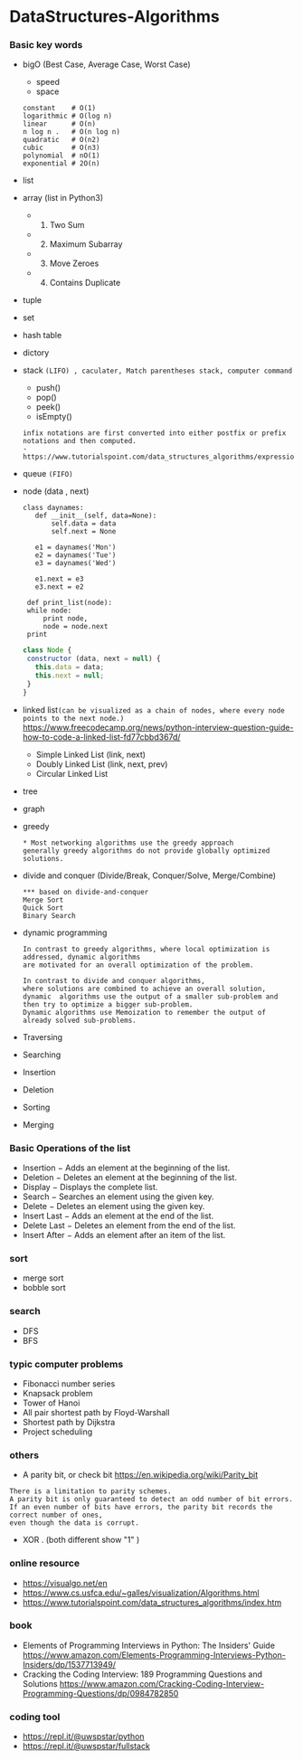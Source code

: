 # DataStructures-Algorithms

### Basic key words
- bigO (Best Case, Average Case, Worst Case)
  - speed
  - space
  ```
  constant    # Ο(1)
  logarithmic # Ο(log n)
  linear      # Ο(n)
  n log n .   # Ο(n log n)
  quadratic   # Ο(n2)
  cubic       # Ο(n3)
  polynomial  #	nΟ(1)
  exponential # 2Ο(n)
  ```
- list 
- array (list in Python3)
  - 1. Two Sum
  - 2. Maximum Subarray
  - 3. Move Zeroes
  - 4. Contains Duplicate
- tuple
- set
- hash table
- dictory
- stack ```(LIFO) , caculater, Match parentheses stack, computer command```
  - push() 
  - pop()
  - peek()
  - isEmpty()
  ```
  infix notations are first converted into either postfix or prefix notations and then computed.
  - https://www.tutorialspoint.com/data_structures_algorithms/expression_parsing.htm
  ```
- queue ```(FIFO)```
- node (data , next)
   ```python3
   class daynames:
      def __init__(self, data=None):
          self.data = data
          self.next = None

      e1 = daynames('Mon')
      e2 = daynames('Tue')
      e3 = daynames('Wed')

      e1.next = e3
      e3.next = e2
      
    def print_list(node):
    while node:
        print node,
        node = node.next
    print
   ```
   ```javascript
   class Node {
    constructor (data, next = null) {
      this.data = data;
      this.next = null;
    }
   }
   ```
- linked list```(can be visualized as a chain of nodes, where every node points to the next node.)```
https://www.freecodecamp.org/news/python-interview-question-guide-how-to-code-a-linked-list-fd77cbbd367d/
  - Simple Linked List (link, next)
  - Doubly Linked List (link, next, prev)
  - Circular Linked List
  
- tree
- graph
- greedy
  ```
  * Most networking algorithms use the greedy approach
  generally greedy algorithms do not provide globally optimized solutions.
  ```
- divide and conquer (Divide/Break, Conquer/Solve, Merge/Combine)
  ```
  *** based on divide-and-conquer 
  Merge Sort
  Quick Sort
  Binary Search
  ```
- dynamic programming 
  ```
  In contrast to greedy algorithms, where local optimization is addressed, dynamic algorithms 
  are motivated for an overall optimization of the problem.

  In contrast to divide and conquer algorithms, 
  where solutions are combined to achieve an overall solution,
  dynamic  algorithms use the output of a smaller sub-problem and 
  then try to optimize a bigger sub-problem. 
  Dynamic algorithms use Memoization to remember the output of already solved sub-problems.
  ```
- Traversing
- Searching
- Insertion
- Deletion
- Sorting
- Merging

### Basic Operations of the list
- Insertion − Adds an element at the beginning of the list.
- Deletion − Deletes an element at the beginning of the list.
- Display − Displays the complete list.
- Search − Searches an element using the given key.
- Delete − Deletes an element using the given key.
- Insert Last − Adds an element at the end of the list.
- Delete Last − Deletes an element from the end of the list.
- Insert After − Adds an element after an item of the list.

### sort
- merge sort
- bobble sort

### search
- DFS
- BFS

### typic computer problems
  - Fibonacci number series
  - Knapsack problem
  - Tower of Hanoi
  - All pair shortest path by Floyd-Warshall
  - Shortest path by Dijkstra
  - Project scheduling
 
### others
- A parity bit, or check bit
https://en.wikipedia.org/wiki/Parity_bit
```
There is a limitation to parity schemes. 
A parity bit is only guaranteed to detect an odd number of bit errors. 
If an even number of bits have errors, the parity bit records the correct number of ones, 
even though the data is corrupt.
```
- XOR . (both different show "1" )

### online resource
- https://visualgo.net/en
- https://www.cs.usfca.edu/~galles/visualization/Algorithms.html
- https://www.tutorialspoint.com/data_structures_algorithms/index.htm

### book
- Elements of Programming Interviews in Python: The Insiders' Guide
https://www.amazon.com/Elements-Programming-Interviews-Python-Insiders/dp/1537713949/
- Cracking the Coding Interview: 189 Programming Questions and Solutions
https://www.amazon.com/Cracking-Coding-Interview-Programming-Questions/dp/0984782850

### coding tool
- https://repl.it/@uwspstar/python
- https://repl.it/@uwspstar/fullstack

